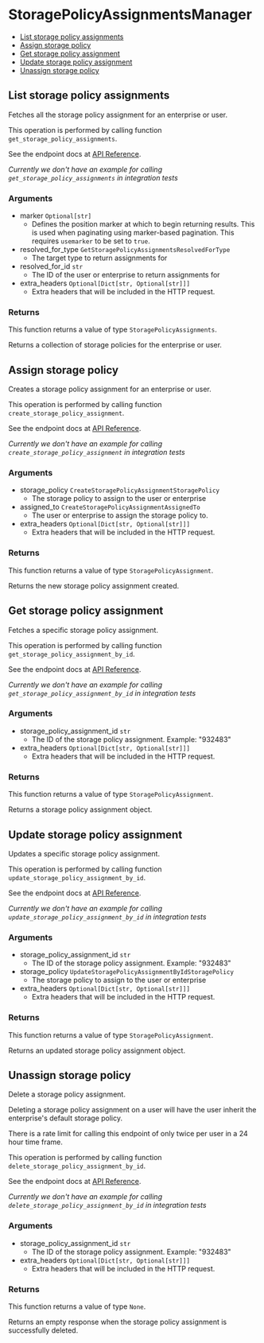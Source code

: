 # StoragePolicyAssignmentsManager

- [List storage policy assignments](#list-storage-policy-assignments)
- [Assign storage policy](#assign-storage-policy)
- [Get storage policy assignment](#get-storage-policy-assignment)
- [Update storage policy assignment](#update-storage-policy-assignment)
- [Unassign storage policy](#unassign-storage-policy)

## List storage policy assignments

Fetches all the storage policy assignment for an enterprise or user.

This operation is performed by calling function `get_storage_policy_assignments`.

See the endpoint docs at
[API Reference](https://developer.box.com/reference/get-storage-policy-assignments/).

_Currently we don't have an example for calling `get_storage_policy_assignments` in integration tests_

### Arguments

- marker `Optional[str]`
  - Defines the position marker at which to begin returning results. This is used when paginating using marker-based pagination. This requires `usemarker` to be set to `true`.
- resolved_for_type `GetStoragePolicyAssignmentsResolvedForType`
  - The target type to return assignments for
- resolved_for_id `str`
  - The ID of the user or enterprise to return assignments for
- extra_headers `Optional[Dict[str, Optional[str]]]`
  - Extra headers that will be included in the HTTP request.

### Returns

This function returns a value of type `StoragePolicyAssignments`.

Returns a collection of storage policies for
the enterprise or user.

## Assign storage policy

Creates a storage policy assignment for an enterprise or user.

This operation is performed by calling function `create_storage_policy_assignment`.

See the endpoint docs at
[API Reference](https://developer.box.com/reference/post-storage-policy-assignments/).

_Currently we don't have an example for calling `create_storage_policy_assignment` in integration tests_

### Arguments

- storage_policy `CreateStoragePolicyAssignmentStoragePolicy`
  - The storage policy to assign to the user or enterprise
- assigned_to `CreateStoragePolicyAssignmentAssignedTo`
  - The user or enterprise to assign the storage policy to.
- extra_headers `Optional[Dict[str, Optional[str]]]`
  - Extra headers that will be included in the HTTP request.

### Returns

This function returns a value of type `StoragePolicyAssignment`.

Returns the new storage policy assignment created.

## Get storage policy assignment

Fetches a specific storage policy assignment.

This operation is performed by calling function `get_storage_policy_assignment_by_id`.

See the endpoint docs at
[API Reference](https://developer.box.com/reference/get-storage-policy-assignments-id/).

_Currently we don't have an example for calling `get_storage_policy_assignment_by_id` in integration tests_

### Arguments

- storage_policy_assignment_id `str`
  - The ID of the storage policy assignment. Example: "932483"
- extra_headers `Optional[Dict[str, Optional[str]]]`
  - Extra headers that will be included in the HTTP request.

### Returns

This function returns a value of type `StoragePolicyAssignment`.

Returns a storage policy assignment object.

## Update storage policy assignment

Updates a specific storage policy assignment.

This operation is performed by calling function `update_storage_policy_assignment_by_id`.

See the endpoint docs at
[API Reference](https://developer.box.com/reference/put-storage-policy-assignments-id/).

_Currently we don't have an example for calling `update_storage_policy_assignment_by_id` in integration tests_

### Arguments

- storage_policy_assignment_id `str`
  - The ID of the storage policy assignment. Example: "932483"
- storage_policy `UpdateStoragePolicyAssignmentByIdStoragePolicy`
  - The storage policy to assign to the user or enterprise
- extra_headers `Optional[Dict[str, Optional[str]]]`
  - Extra headers that will be included in the HTTP request.

### Returns

This function returns a value of type `StoragePolicyAssignment`.

Returns an updated storage policy assignment object.

## Unassign storage policy

Delete a storage policy assignment.

Deleting a storage policy assignment on a user
will have the user inherit the enterprise's default
storage policy.

There is a rate limit for calling this endpoint of only
twice per user in a 24 hour time frame.

This operation is performed by calling function `delete_storage_policy_assignment_by_id`.

See the endpoint docs at
[API Reference](https://developer.box.com/reference/delete-storage-policy-assignments-id/).

_Currently we don't have an example for calling `delete_storage_policy_assignment_by_id` in integration tests_

### Arguments

- storage_policy_assignment_id `str`
  - The ID of the storage policy assignment. Example: "932483"
- extra_headers `Optional[Dict[str, Optional[str]]]`
  - Extra headers that will be included in the HTTP request.

### Returns

This function returns a value of type `None`.

Returns an empty response when the storage policy
assignment is successfully deleted.
